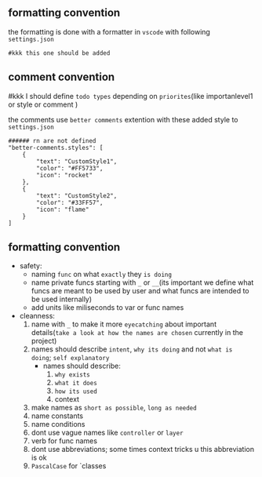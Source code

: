 ## formatting convention

the formatting is done with a formatter in `vscode` with following `settings.json`

```
#kkk this one should be added
```

## comment convention

#kkk I should define `todo types` depending on `priorites`(like importanlevel1 or style or comment )

the comments use `better comments` extention with these added style to `settings.json`

```
###### rn are not defined
"better-comments.styles": [
    {
        "text": "CustomStyle1",
        "color": "#FF5733",
        "icon": "rocket"
    },
    {
        "text": "CustomStyle2",
        "color": "#33FF57",
        "icon": "flame"
    }
]
```

## formatting convention

- safety:
  - naming `func` on what `exactly` they `is doing`
  - name private funcs starting with `_` or `__`(its important we define what funcs are meant to be used by user and what funcs are intended to be used internally)
  - add units like miliseconds to var or func names
- cleanness:
  1. name with `_` to make it more `eyecatching` about important details(`take a look at how the names are chosen` currently in the project)
  2. names should describe `intent`, `why its doing` and not `what is doing`; `self explanatory`
     - names should describe:
       1. `why exists`
       2. `what it does`
       3. `how its used`
       4. context
  3. make names as `short as possible`, `long as needed`
  4. name constants
  5. name conditions
  6. dont use vague names like `controller` or `layer`
  7. verb for func names
  8. dont use abbreviations; some times context tricks u this abbreviation is ok
  9. `PascalCase` for `classes
